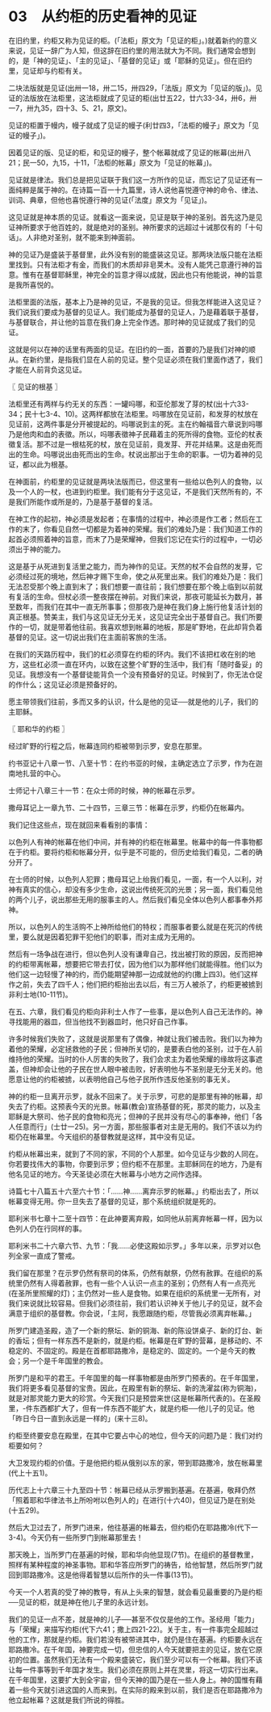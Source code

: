 # 03　从约柜的历史看神的见证


在旧约里，约柜又称为见证的柜。(「法柜」原文为「见证的柜」。)就着新约的意义来说，见证一辞广为人知，但这辞在旧约里的用法就大为不同。我们通常会想到的，是「神的见证」、「主的见证」、「基督的见证」或「耶稣的见证」。但在旧约里，见证却与约柜有关。

二块法版就是见证(出卅一18，卅二15，卅四29，「法版」原文为「见证的版」)。见证的法版放在法柜里，这法柜就成了见证的柜(出廿五22，廿六33-34，卅6，卅一7，卅九35，四十3、5、21，原文)。

见证的柜置于幔内，幔子就成了见证的幔子(利廿四3，「法柜的幔子」原文为「见证的幔子」)。

因着见证的版、见证的柜，和见证的幔子，整个帐幕就成了见证的帐幕(出卅八21；民一50，九15，十11，「法柜的帐幕」原文为「见证的帐幕」)。

见证就是律法。我们总是把见证联于我们这一方所作的见证，而忘记了见证还有一面纯粹是属于神的。在诗篇一百一十九篇里，诗人说他喜悦遵守神的命令、律法、训词、典章，但他也喜悦遵行神的见证(「法度」原文为「见证」)。

这见证就是神本质的见证。就看这一面来说，见证是联于神的圣别。首先这乃是见证神所要求于他百姓的，就是绝对的圣别。神所要求的远超过十诫那仅有的「十句话」。人非绝对圣别，就不能来到神面前。

神的见证乃是盛装于基督里，此外没有别的能盛装这见证。那两块法版只能在法柜里找到。只有法柜才有金，而我们的木质却非皂荚木。没有人能凭己意遵行神的旨意。惟有在基督耶稣里，神完全的旨意才得以成就，因此也只有他能说，神的旨意是我所喜悦的。

法柜里面的法版，基本上乃是神的见证，不是我的见证。但我怎样能进入这见证？我们说我们要成为基督的见证人。我们能成为基督的见证人，乃是藉着联于基督，与基督联合，并让他的旨意在我们身上完全作透。那时神的见证就成了我们的见证。

这就是何以在神的话里有两面的见证。在旧约的一面，首要的乃是我们对神的顺从。在新约里，是指我们显在人前的见证。整个见证必须在我们里面作透了，我们才能在人前背负这见证。



〖 见证的根基 〗

法柜里还有两样与约无关的东西：一罐吗哪，和亚伦那发了芽的杖(出十六33-34；民十七3-4、10)。这两样都放在法柜里。吗哪放在见证前，和发芽的杖放在见证前，这两件事是分开被提起的。吗哪说到主的死。主在约翰福音六章说到吗哪乃是他肉和血的表徵。所以，吗哪表徵神子民藉着主的死所得的食物。亚伦的杖表徵复活。那不过是一根枯死的杖，放在见证前，竟发芽、开花并结果。这是由死而出的生命。吗哪说出由死而出的生命。杖说出那出于生命的职事。一切为着神的见证，都以此为根基。

在神面前，约柜里的见证就是两块法版而已，但这里有一些给以色列人的食物，以及一个人的一杖，也进到约柜里。我们能有分于这见证，不是我们天然所有的，不是我们所能作或所是的，乃是基于基督的复活。

在神工作的起初，神必须是发起者；在事情的过程中，神必须是作工者；然后在工作的末了，你看见自然一切都是为着神的荣耀。我们的难处乃是：我们知道工作的起首必须照着神的旨意，而末了乃是荣耀神，但我们忘记在实行的过程中，一切必须出于神的能力。

这是基于从死进到复活里之能力，而为神作的见证。天然的杖不会自然的发芽，它必须经过死的境地，然后神才赐下生命，使之从死里出来。我们的难处乃是：我们无法忍受那个晚上直到末了；我们想要一直往前；我们想要在那个晚上临到以前就有复活的生命。但杖必须一整夜摆在神前。对我们来说，那夜可能延长为数月，甚至数年，而我们在其中一直无所事事；但那夜乃是神在我们身上施行他复活计划的真正根基。赞美主，我们与这见证无分无关，这见证完全出于基督自己。我们所要作的一切，就是带着他往前。我喜欢想到帐幕的地板，那是旷野地，在此却背负着基督的见证。这一切说出我们在主面前客旅的生活。

在我们的天路历程中，我们的杠必须穿在约柜的环内。我们不该把杠收在别的地方，这些杠必须一直在环内，以致在这整个旷野的生活中，我们有「随时备妥」的见证。我想没有一个基督徒能背负一个没有预备好的见证。时候到了，你无法仓促的作什么；这见证必须是预备好的。

愿主带领我们往前，多而又多的认识，什么是他的见证──就是他的儿子，我们的主耶稣。



〖 耶和华的约柜 〗

经过旷野的行程之后，帐幕连同约柜被带到示罗，安息在那里。

约书亚记十八章一节、八至十节：在约书亚的时候，主确定选立了示罗，作为在迦南地扎营的中心。

士师记十八章三十一节：在众士师的时候，神的帐幕在示罗。

撒母耳记上一章九节、二十四节，三章三节：帐幕在示罗，约柜仍在帐幕内。

我们记住这些点，现在就回来看看别的事情：

以色列人有神的帐幕在他们中间，并有神的约柜在帐幕里。帐幕中的每一件事物都在于约柜。要将约柜和帐幕分开，似乎是不可能的，但历史给我们看见，二者的确分开了。

在士师的时候，以色列人犯罪；撒母耳记上绐我们看见，一面，有一个人以利，对神有真实的信心，却没有多少生命，这说出传统死沉的光景；另一面，我们看见他的两个儿子，说出那些无用的服事主的人。然后我们看见全体以色列人都事奉外邦神。

所以，以色列人的生活购不上神所给他们的特权；而服事者要么就是在死沉的传统里，要么就是因着犯罪干犯他们的职事，而对主成为无用的。

然后有一场争战在进行，但以色列人没有谦卑自己，找出被打败的原因，反而把神的约柜带离帐幕，想要把它带去打仗，因为他们以为那样他们就能得胜。他们以为他们这一边轻慢了神的约，而仍能期望神那一边成就他的约(撒上四3)。他们这样作之前，失去了四千人；他们把约柜抬出去以后，有三万人被杀了，约柜更被掳到非利士地(10-11节)。

在五、六章，我们看见约柜向非利士人作了一些事，是以色列人自己无法作的。神寻找能用的器皿，但当他找不到器皿时，他只好自己作事。

许多时候我们失败了，这就是说那里有了偶像，神就让我们被击败。我们以为神为着他的荣耀，必定拯救他的子民；但神所关切的，是要表白他的圣别，过于在人前维持他的荣耀。当时的仆人厉害的失败了，我们会求主为着他荣耀的缘故将这事遮盖，但神却会让他的子民在世人眼中被击败，好表明他与不圣别是无分无关的。他愿意让他的约柜被掳，以表明他自己与他子民所作违反他圣别的事无关。

神的约柜一旦离开示罗，就永不回来了。关于示罗，可悲的是那里有神的帐幕，却失去了约柜。这预表今天的光景。帐幕(教会)宣扬基督的死，那灵的能力，以及主耶稣是大祭司、他子民的食物和亮光；但神的子民并没有尽心的事奉神，他们「各人任意而行」(士廿一25)。另一方面，那些服事者对主是无用的。我们不该以为约柜仍在帐幕里。今天组织的基督教就是这样，其中没有见证。

约柜从帐幕出来，就到了不同的家，不同的个人那里。如今见证与少数的人同在。你若要找伟大的事物，你要到示罗；但约柜不在那里。主耶稣同在的地方，乃是有他名见证的地方。今天圣徒必须在大帐幕与小地方之间作选择。

诗篇七十八篇五十六至六十节：「……神……离弃示罗的帐幕。」约柜出去了，所以帐幕变得无用。你一旦失去了基督的见证，那个系统组织就是死的。

耶利米书七章十二至十四节：在此神要离弃殿，如同他从前离弃帐幕一样，因为以色列人仍在行同样的事。

耶利米书二十六章六节、九节：「我……必使这殿如示罗。」多年以来，示罗对以色列全家一直成了警戒。

我们留在那里？在示罗仍然有祭司的体系，仍然有献祭，仍然有赦罪。在组织的系统里仍然有人得着赦罪，也有一些个人认识一点主的圣别；仍然有人有一点亮光(在圣所里照耀的灯)；主仍然对一些人是食物。如果在组织的系统里一无所有，对我们来说就比较容易。但我们必须往前，我们若认识神关于他儿子的见证，就不会满意于组织的基督教。你会说，「主阿，我愿跟随约柜，尽管我必须离弃帐幕。」

所罗门建造圣殿，造了一个新的祭坛、新的铜海、新的陈设饼桌子、新的灯台、新的香坛；但有一样东西不是新的，就是约柜。帐幕是在旷野的营幕，是移动的、不稳定的、不固定的。殿是在首都耶路撒冷，是稳定的、固定的。一个是今天的教会；另一个是千年国里的教会。

所罗门是和平的君王。千年国里的每一样事物都是由所罗门预表的。在千年国里，我们将更多看见基督的宝贵。因此，在殿里有新的祭坛、新的洗濯盆(称为铜海)，就是对那灵能力更大的珍赏。今天我们只是预尝来世(这是帐幕所代表的)。在圣殿里，-件东西都扩大了，但有一件东西不能扩大，就是约柜──他儿子的见证。他「昨日今日一直到永远是一样的」(来十三8)。

约柜至终要安息在殿里，在其中它要占中心的地位，但今天的问题乃是：我们对约柜要如何？

大卫发现约柜的价值。于是他把约柜从俄别以东的家，带到耶路撒冷，放在帐幕里(代上十五1)。

历代志上十六章三十九至四十节：帐幕已经从示罗搬到基遍。在基遍，敬拜仍然「照着耶和华律法书上所吩咐以色列人的」在进行(十六40)，但见证乃是在别处(十五29)。

然后大卫过去了，所罗门进来，他往基遍的帐幕去，但约柜仍在耶路撒冷(代下一3-4)。今天仍有一些所罗门到帐幕那里去！

那天晚上，当所罗门在基遍的时候，耶和华向他显现(7节)。在组织的基督教里，照样有某种程度的神圣事物。耶和华答应所罗门的祷告，给他智慧，然后所罗门就回到耶路撒冷。这是他得着智慧以后所作的头一件事(13节)。

今天一个人若真的受了神的教导，有从上头来的智慧，就会看见最重要的乃是约柜──见证的柜，就是神在他儿子里的永远计划。

我们的见证一点不差，就是神的儿子──甚至不仅仅是他的工作。圣经用「能力」与「荣耀」来描写约柜(代下六41；撒上四21-22)。关于主，有一件事完全超越过他的工作，那就是约柜。我们若没有被带进其中，就仍是住在基遍。约柜要永远在耶路撒冷。在千年国，神要完成一切，但忠信的人今天就要把主的见证，放在它原初的位置。虽然我们无法有一个殿来盛装它，我们至少可以有一个帐幕。我们不该让每一件事等到千年国才发生。我们必须在原则上并在灵里，将这一切实行出来。在千年国里，这要扩大到全宇宙，但今天神的国乃是在一些人身上。神的国惟有藉着一些今天就引进这国的人而来到。在实际的殿来到以前，我们是否在耶路撒冷为他立起帐幕？这就是我们所说的得胜。

